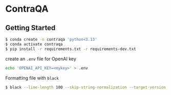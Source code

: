 # ContraQA

## Getting Started

```bash
$ conda create -n contraqa 'python<3.13'
$ conda activate contraqa
$ pip install -r requirements.txt -r requirements-dev.txt
```

create an `.env` file for OpenAI key

```bash
echo 'OPENAI_API_KEY=<mykey>' > .env
```

Formatting file with `black`

```bash
$ black --line-length 100 --skip-string-normalization --target-version py312 src/*.py
```
